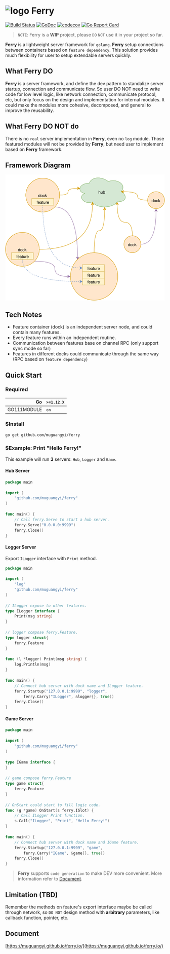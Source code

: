 # ![logo](logo.ico) Ferry

[![Build Status](https://travis-ci.com/muguangyi/ferry.svg?branch=master)](https://travis-ci.com/muguangyi/ferry) [![GoDoc](https://godoc.org/github.com/muguangyi/ferry?status.svg)](https://godoc.org/github.com/muguangyi/ferry) [![codecov](https://codecov.io/gh/muguangyi/ferry/branch/master/graph/badge.svg)](https://codecov.io/gh/muguangyi/ferry) [![Go Report Card](https://goreportcard.com/badge/github.com/muguangyi/ferry)](https://goreportcard.com/report/github.com/muguangyi/ferry)

> `NOTE`: Ferry is a **WIP** project, please `DO` `NOT` use it in your project so far.

**Ferry** is a lightweight server framework for `golang`. **Ferry** setup connections between containers based on `feature dependency`. This solution provides much flexibility for user to setup extendable servers quickly.

## What Ferry DO

**Ferry** is a server framework, and define the dev pattern to standalize server startup, connection and communicate flow. So user DO NOT need to write code for low level logic, like network connection, communicate protocol, etc, but only focus on the design and implementation for internal modules. It could make the modules more cohesive, decomposed, and general to improve the reusability.

## What Ferry DO NOT do

There is no `real` server implementation in **Ferry**, even no `log` module. Those featured modules will not be provided by **Ferry**, but need user to implement based on **Ferry** framework.

## Framework Diagram

![diagram](diagram.svg)

## Tech Notes

* Feature container (dock) is an independent server node, and could contain many features.
* Every feature runs within an independent routine.
* Communication between features base on channel RPC (only support sync mode so far)
* Features in different docks could communicate through the same way (RPC based on `feature dependency`)

## Quick Start

### Required

|Go|`>=1.12.X`|
|--:|:--|
|GO111MODULE|`on`|

### $Install

```bash
go get github.com/muguangyi/ferry
```

### $Example: Print "Hello Ferry!"

This example will run **3** servers: `Hub`, `Logger` and `Game`.

#### Hub Server

```go
package main

import (
    "github.com/muguangyi/ferry"
)

func main() {
    // Call ferry.Serve to start a hub server.
    ferry.Serve("0.0.0.0:9999")
    ferry.Close()
}
```

#### Logger Server

Export `ILogger` interface with `Print` method.

```go
package main

import (
    "log"
    "github.com/muguangyi/ferry"
)

// ILogger expose to other features.
type ILogger interface {
    Print(msg string)
}

// logger compose ferry.Feature.
type logger struct{
    ferry.Feature
}

func (l *logger) Print(msg string) {
    log.Println(msg)
}

func main() {
    // Connect hub server with dock name and ILogger feature.
    ferry.Startup("127.0.0.1:9999", "logger",
        ferry.Carry("ILogger", &logger{}, true))
    ferry.Close()
}

```

#### Game Server

```go
package main

import (
    "github.com/muguangyi/ferry"
)

type IGame interface {
}

// game compose ferry.Feature
type game struct{
    ferry.Feature
}

// OnStart could start to fill logic code.
func (g *game) OnStart(s ferry.ISlot) {
    // Call ILogger Print function.
    s.Call("ILogger", "Print", "Hello Ferry!")
}

func main() {
    // Connect hub server with dock name and IGame feature.
    ferry.Startup("127.0.0.1:9999", "game",
        ferry.Carry("IGame", &game{}, true))
    ferry.Close()
}
```

> **Ferry** supports `code generation` to make DEV more convenient. More information refer to [Document](https://muguangyi.github.io/ferry.io/).

## Limitation (TBD)

Remember the methods on feature's export interface maybe be called through network, so `DO NOT` design method with **arbitrary** parameters, like callback function, pointer, etc.

## Document

[https://muguangyi.github.io/ferry.io/](https://muguangyi.github.io/ferry.io/)
